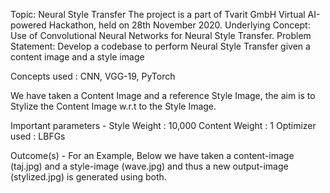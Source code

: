 Topic: Neural Style Transfer
The project is a part of Tvarit GmbH Virtual AI-powered Hackathon, held on 28th November 2020.
Underlying Concept: Use of Convolutional Neural Networks for Neural Style Transfer.
Problem Statement: Develop a codebase to perform Neural Style Transfer given a content image and a style image

Concepts used : CNN, VGG-19, PyTorch

We have taken a Content Image and a reference Style Image, the aim is to Stylize the Content Image w.r.t to the Style Image.

Important parameters -
Style Weight : 10,000
Content Weight : 1
Optimizer used : LBFGs

Outcome(s) -
For an Example, Below we have taken a content-image (taj.jpg) and a style-image (wave.jpg) and thus a new output-image (stylized.jpg) is generated using both.

